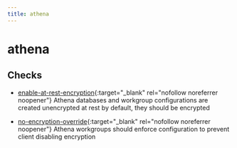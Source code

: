 ```yaml
---
title: athena
---
```


# athena

## Checks


- [enable-at-rest-encryption](enable-at-rest-encryption){:target="_blank" rel="nofollow noreferrer noopener"} Athena databases and workgroup configurations are created unencrypted at rest by default, they should be encrypted

- [no-encryption-override](no-encryption-override){:target="_blank" rel="nofollow noreferrer noopener"} Athena workgroups should enforce configuration to prevent client disabling encryption



